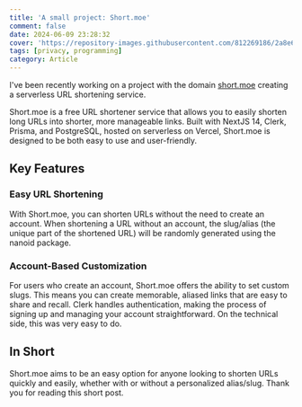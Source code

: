 ```yaml
---
title: 'A small project: Short.moe'
comment: false
date: 2024-06-09 23:28:32
cover: 'https://repository-images.githubusercontent.com/812269186/2a8e675e-0e9c-40e6-ad57-8cc9f82e4053'
tags: [privacy, programming]
category: Article
---
```


I've been recently working on a project with the domain [short.moe](https://short.moe) creating a serverless URL shortening service.

Short.moe is a free URL shortener service that allows you to easily shorten long URLs into shorter, more manageable links. Built with NextJS 14, Clerk, Prisma, and PostgreSQL, hosted on serverless on Vercel, Short.moe is designed to be both easy to use and user-friendly.

## Key Features

### Easy URL Shortening

With Short.moe, you can shorten URLs without the need to create an account. When shortening a URL without an account, the slug/alias (the unique part of the shortened URL) will be randomly generated using the nanoid package.

### Account-Based Customization

For users who create an account, Short.moe offers the ability to set custom slugs. This means you can create memorable, aliased links that are easy to share and recall. Clerk handles authentication, making the process of signing up and managing your account straightforward. On the technical side, this was very easy to do.

## In Short

Short.moe aims to be an easy option for anyone looking to shorten URLs quickly and easily, whether with or without a personalized alias/slug. Thank you for reading this short post.
